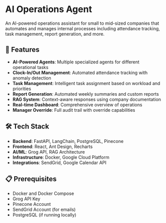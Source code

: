 # AI Operations Agent

An AI-powered operations assistant for small to mid-sized companies that automates and manages internal processes including attendance tracking, task management, report generation, and more.

## 🚀 Features

- **AI-Powered Agents**: Multiple specialized agents for different operational tasks
- **Clock-In/Out Management**: Automated attendance tracking with anomaly detection
- **Task Management**: Intelligent task assignment based on workload and priorities
- **Report Generation**: Automated weekly summaries and custom reports
- **RAG System**: Context-aware responses using company documentation
- **Real-time Dashboard**: Comprehensive overview of operations
- **Manager Override**: Full audit trail with override capabilities

## 🛠️ Tech Stack

- **Backend**: FastAPI, LangChain, PostgreSQL, Pinecone
- **Frontend**: React, Ant Design, Recharts
- **AI/ML**: Grog API, RAG Architecture
- **Infrastructure**: Docker, Google Cloud Platform
- **Integrations**: SendGrid, Google Calendar API

## 📋 Prerequisites

- Docker and Docker Compose
- Grog API Key
- Pinecone Account
- SendGrid Account (for emails)
- PostgreSQL (if running locally)

